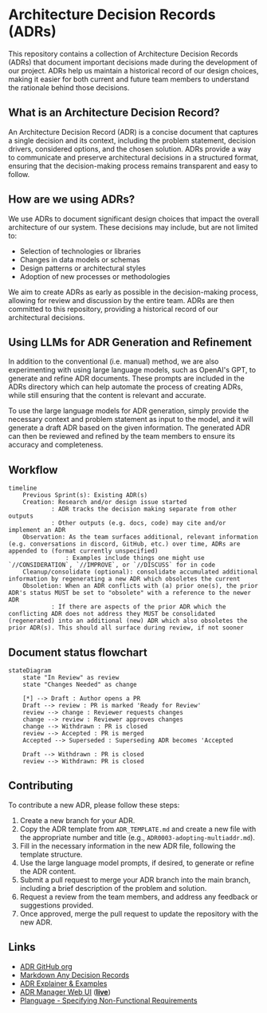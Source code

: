 # Architecture Decision Records (ADRs)

This repository contains a collection of Architecture Decision Records (ADRs) that document important decisions made during the development of our project.
ADRs help us maintain a historical record of our design choices, making it easier for both current and future team members to understand the rationale behind those decisions.

## What is an Architecture Decision Record?

An Architecture Decision Record (ADR) is a concise document that captures a single decision and its context, including the problem statement, decision drivers, considered options, and the chosen solution.
ADRs provide a way to communicate and preserve architectural decisions in a structured format, ensuring that the decision-making process remains transparent and easy to follow.

## How are we using ADRs?

We use ADRs to document significant design choices that impact the overall architecture of our system.
These decisions may include, but are not limited to:

- Selection of technologies or libraries
- Changes in data models or schemas
- Design patterns or architectural styles
- Adoption of new processes or methodologies

We aim to create ADRs as early as possible in the decision-making process, allowing for review and discussion by the entire team.
ADRs are then committed to this repository, providing a historical record of our architectural decisions.

## Using LLMs for ADR Generation and Refinement

In addition to the conventional (i.e. manual) method, we are also experimenting with using large language models, such as OpenAI's GPT, to generate and refine ADR documents.
These prompts are included in the ADRs directory which can help automate the process of creating ADRs, while still ensuring that the content is relevant and accurate.

To use the large language models for ADR generation, simply provide the necessary context and problem statement as input to the model, and it will generate a draft ADR based on the given information.
The generated ADR can then be reviewed and refined by the team members to ensure its accuracy and completeness.

## Workflow

```mermaid
timeline
    Previous Sprint(s): Existing ADR(s)
    Creation: Research and/or design issue started
            : ADR tracks the decision making separate from other outputs
            : Other outputs (e.g. docs, code) may cite and/or implement an ADR
    Observation: As the team surfaces additional, relevant information   (e.g. conversations in discord, GitHub, etc.) over time, ADRs are appended to (format currently unspecified)
                : Examples include things one might use  `//CONSIDERATION`, `//IMPROVE`, or `//DISCUSS` for in code
    Cleanup/consolidate (optional): consolidate accumulated additional information by regenerating a new ADR which obsoletes the current
    Obsoletion: When an ADR conflicts with (a) prior one(s), the prior ADR's status MUST be set to "obsolete" with a reference to the newer ADR
            : If there are aspects of the prior ADR which the conflicting ADR does not address they MUST be consolidated (regenerated) into an additional (new) ADR which also obsoletes the prior ADR(s). This should all surface during review, if not sooner
```

## Document status flowchart

```mermaid
stateDiagram
    state "In Review" as review
    state "Changes Needed" as change
    
    [*] --> Draft : Author opens a PR
    Draft --> review : PR is marked 'Ready for Review'
    review --> change : Reviewer requests changes
    change --> review : Reviewer approves changes
    change --> Withdrawn : PR is closed
    review --> Accepted : PR is merged
    Accepted --> Superseded : Superseding ADR becomes 'Accepted

    Draft --> Withdrawn : PR is closed
    review --> Withdrawn: PR is closed
```

## Contributing

To contribute a new ADR, please follow these steps:

1. Create a new branch for your ADR.
2. Copy the ADR template from `ADR_TEMPLATE.md` and create a new file with the appropriate number and title (e.g., `ADR0003-adopting-multiaddr.md`).
3. Fill in the necessary information in the new ADR file, following the template structure.
4. Use the large language model prompts, if desired, to generate or refine the ADR content.
5. Submit a pull request to merge your ADR branch into the main branch, including a brief description of the problem and solution.
6. Request a review from the team members, and address any feedback or suggestions provided.
7. Once approved, merge the pull request to update the repository with the new ADR.

## Links

- [ADR GitHub org](https://adr.github.io/)
- [Markdown Any Decision Records](https://adr.github.io/madr/)
- [ADR Explainer & Examples](https://github.com/joelparkerhenderson/architecture-decision-record)
- [ADR Manager Web UI](https://github.com/adr/adr-manager) (**[live](https://adr.github.io/adr-manager/#/)**)
- [Planguage - Specifying Non-Functional Requirements](https://www.iaria.org/conferences2012/filesICCGI12/Tutorial%20Specifying%20Effective%20Non-func.pdf)